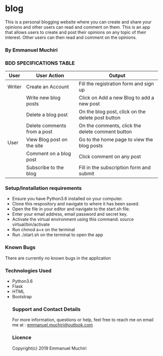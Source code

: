 # blog
This is  a personal blogging website where you can create and share your opinions and other users can read and comment on them. 
This is an app that allows users to create and post their opinions on any topic of their interest. Other users can then read and comment on the opinions.

### By Emmanuel Muchiri

### BDD SPECIFICATIONS TABLE

| User                               |          User Action               |          Output                                 |
|------------------------------------|------------------------------------|-------------------------------------------------|
| Writer                             | Create an Account                  |      Fill the registration form and sign up     |
|                                    | Write new blog posts               |      Click on Add a new Blog to add a new post  |
|                                    | Delete a blog post                 |On the blog post, click on the delete post button|
|                                    | Delete comments from a post        |On the comments, click the delete comment button |
| User                               | View Blog post on the site         | Go to the home page to view the blog posts      |
|                                    |  Comment on a blog post            | Click comment on any  post                      |
|                                    |  Subscribe to the blog             | Fill in the subscription form and submit        |      

### Setup/Installation requirements

<ul>
<li> Ensure you have Python3.6 installed on your computer.</li>
<li>Clone this respository and navigate to where it has been saved.</li>
<li>Open the file in your editor and navigate to the start.sh file.</li>
<li>Enter your email address, email password and secret key.</li>
<li>Activate the virtual environment using this command: source virtual/bin/activate</li>
<li>Run chmod a+x on the terminal</li>
<li>Run ./start.sh on the terminal to open the app</li>
</ul>

### Known Bugs

There are currently no known bugs in the application

### Technologies Used

<ul>
<li>Python3.6</li>
<li>Flask</li>
<li>HTML</li>
<li>Bootstrap</li>

### Support and Contact Details

For more information, questions or help, feel free to reach me on email me at : emmanuel.muchiri@outlook.com

### Licence
Copyright(c) 2019 Emmanuel Muchiri

